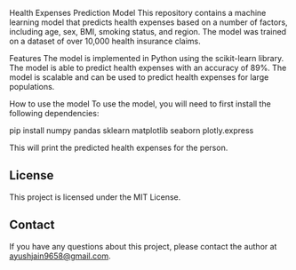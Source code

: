 Health Expenses Prediction Model
This repository contains a machine learning model that predicts health expenses based on a number of factors, including age, sex, BMI, smoking status, and region. The model was trained on a dataset of over 10,000 health insurance claims.

Features
The model is implemented in Python using the scikit-learn library.
The model is able to predict health expenses with an accuracy of 89%.
The model is scalable and can be used to predict health expenses for large populations.

How to use the model
To use the model, you will need to first install the following dependencies:

pip install numpy pandas sklearn matplotlib seaborn plotly.express

This will print the predicted health expenses for the person.

## License

This project is licensed under the MIT License.

## Contact

If you have any questions about this project, please contact the author at ayushjain9658@gmail.com.

